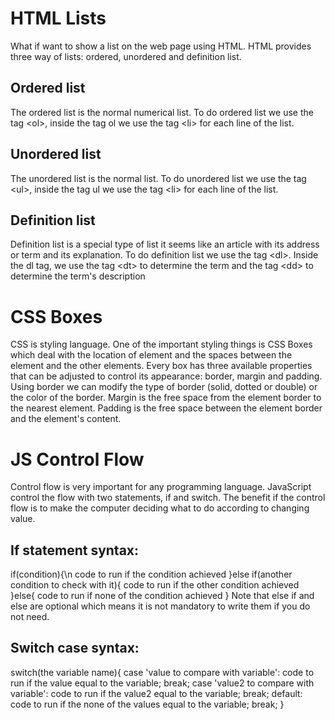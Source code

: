 # HTML Lists
What if want to show a list on the web page using HTML. HTML provides three way of lists: ordered, unordered and definition list.
## Ordered list
The ordered list is the normal numerical list. To do ordered list we use the tag \<ol\>, inside the tag ol we use the tag \<li\> for each line of the list.

## Unordered list
The unordered list is the normal list. To do unordered list we use the tag \<ul\>, inside the tag ul we use the tag \<li\> for each line of the list.

## Definition list
Definition list is a special type of list it seems like an article with its address or term and its explanation. To do definition list we use the tag \<dl\>. Inside the dl tag, we use the tag \<dt\> to determine the term and the tag \<dd\> to determine the term's description

# CSS Boxes
CSS is styling language. One of the important styling things is CSS Boxes which deal with the location of element and the spaces between the element and the other elements. Every box has three available properties that can be adjusted to control its appearance: border, margin and padding. Using border we can modify the type of border (solid, dotted or double) or the color of the border. Margin is the free space from the element border to the nearest element. Padding is the free space between the element border and the element's content.

# JS Control Flow
Control flow is very important for any programming language. JavaScript control the flow with two statements, if and switch. The benefit if the control flow is to make the computer deciding what to do according to changing value.
## If statement syntax:
if(condition){\n
    code to run if the condition achieved
}else if(another condition to check with it){
        code to run if the other condition achieved
}else{
        code to run if none of the condition achieved
}
Note that else if and else are optional which means it is not mandatory to write them if you do not need.

## Switch case syntax:
switch(the variable name){
    case 'value to compare with variable':
    code to run if the value equal to the variable;
    break;
    case 'value2 to compare with variable':
    code to run if the value2 equal to the variable;
    break;
    default:
    code to run if the none of the values equal to the variable;
    break;
}
